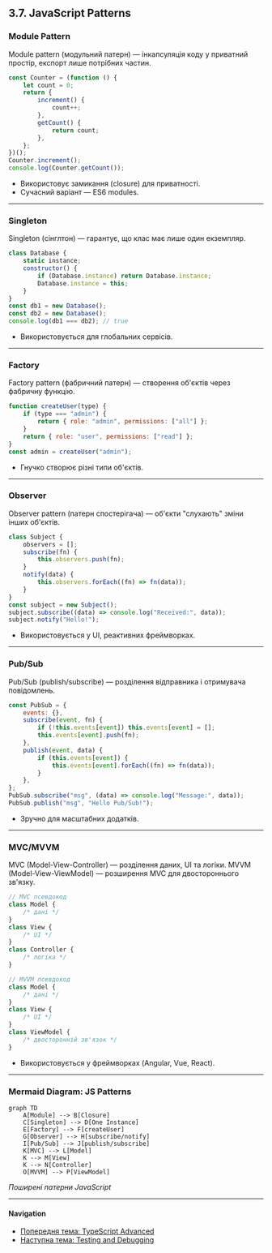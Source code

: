 ## 3.7. JavaScript Patterns

### Module Pattern

Module pattern (модульний патерн) — інкапсуляція коду у приватний простір, експорт лише потрібних частин.

```js
const Counter = (function () {
    let count = 0;
    return {
        increment() {
            count++;
        },
        getCount() {
            return count;
        },
    };
})();
Counter.increment();
console.log(Counter.getCount());
```

-   Використовує замикання (closure) для приватності.
-   Сучасний варіант — ES6 modules.

---

### Singleton

Singleton (сінглтон) — гарантує, що клас має лише один екземпляр.

```js
class Database {
    static instance;
    constructor() {
        if (Database.instance) return Database.instance;
        Database.instance = this;
    }
}
const db1 = new Database();
const db2 = new Database();
console.log(db1 === db2); // true
```

-   Використовується для глобальних сервісів.

---

### Factory

Factory pattern (фабричний патерн) — створення об'єктів через фабричну функцію.

```js
function createUser(type) {
    if (type === "admin") {
        return { role: "admin", permissions: ["all"] };
    }
    return { role: "user", permissions: ["read"] };
}
const admin = createUser("admin");
```

-   Гнучко створює різні типи об'єктів.

---

### Observer

Observer pattern (патерн спостерігача) — об'єкти "слухають" зміни інших об'єктів.

```js
class Subject {
    observers = [];
    subscribe(fn) {
        this.observers.push(fn);
    }
    notify(data) {
        this.observers.forEach((fn) => fn(data));
    }
}
const subject = new Subject();
subject.subscribe((data) => console.log("Received:", data));
subject.notify("Hello!");
```

-   Використовується у UI, реактивних фреймворках.

---

### Pub/Sub

Pub/Sub (publish/subscribe) — розділення відправника і отримувача повідомлень.

```js
const PubSub = {
    events: {},
    subscribe(event, fn) {
        if (!this.events[event]) this.events[event] = [];
        this.events[event].push(fn);
    },
    publish(event, data) {
        if (this.events[event]) {
            this.events[event].forEach((fn) => fn(data));
        }
    },
};
PubSub.subscribe("msg", (data) => console.log("Message:", data));
PubSub.publish("msg", "Hello Pub/Sub!");
```

-   Зручно для масштабних додатків.

---

### MVC/MVVM

MVC (Model-View-Controller) — розділення даних, UI та логіки.
MVVM (Model-View-ViewModel) — розширення MVC для двостороннього зв'язку.

```js
// MVC псевдокод
class Model {
    /* дані */
}
class View {
    /* UI */
}
class Controller {
    /* логіка */
}

// MVVM псевдокод
class Model {
    /* дані */
}
class View {
    /* UI */
}
class ViewModel {
    /* двосторонній зв'язок */
}
```

-   Використовується у фреймворках (Angular, Vue, React).

---

### Mermaid Diagram: JS Patterns

```mermaid
graph TD
    A[Module] --> B[Closure]
    C[Singleton] --> D[One Instance]
    E[Factory] --> F[createUser]
    G[Observer] --> H[subscribe/notify]
    I[Pub/Sub] --> J[publish/subscribe]
    K[MVC] --> L[Model]
    K --> M[View]
    K --> N[Controller]
    O[MVVM] --> P[ViewModel]
```

_Поширені патерни JavaScript_

---

#### Navigation

-   [Попередня тема: TypeScript Advanced](3.6-typescript-advanced.md)
-   [Наступна тема: Testing and Debugging](3.8-testing-and-debugging.md)
